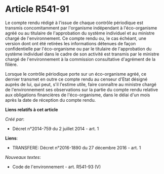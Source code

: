 # Article R541-91

Le compte rendu rédigé à l'issue de chaque contrôle périodique est transmis concomitamment par l'organisme indépendant à
l'éco-organisme agréé ou au titulaire de l'approbation du système individuel et au ministre chargé de l'environnement. Ce
compte rendu ou, le cas échéant, une version dont ont été retirées les informations détenues de façon confidentielle par
l'éco-organisme ou par le titulaire de l'approbation du système individuel dans le cadre de son activité est transmis par le
ministre chargé de l'environnement à la commission consultative d'agrément de la filière. 

Lorsque le contrôle périodique porte sur un éco-organisme agréé, ce dernier transmet en outre ce compte rendu au censeur
d'Etat désigné auprès de lui, qui peut, s'il l'estime utile, faire connaître au ministre chargé de l'environnement ses
observations sur la partie du compte rendu relative aux obligations financières de l'éco-organisme, dans le délai d'un mois
après la date de réception du compte rendu.

**Liens relatifs à cet article**

_Créé par_:

  - Décret n°2014-759 du 2 juillet 2014 - art. 1

**Liens**:

  - TRANSFERE: Décret n°2016-1890 du 27 décembre 2016 - art. 1

_Nouveaux textes_:

  - Code de l'environnement - art. R541-93 (V)
